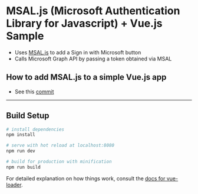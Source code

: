 # MSAL.js (Microsoft Authentication Library for Javascript) + Vue.js Sample

- Uses [MSAL.js](https://github.com/AzureAD/microsoft-authentication-library-for-js) to add a Sign in with Microsoft button
- Calls Microsoft Graph API by passing a token obtained via MSAL

## How to add MSAL.js to a simple Vue.js app
- See this [commit](https://github.com/sunilbandla/vue-msal-sample/commit/f5bdf507209648a06a730f5879c5821dce543999)

---


## Build Setup

``` bash
# install dependencies
npm install

# serve with hot reload at localhost:8080
npm run dev

# build for production with minification
npm run build
```

For detailed explanation on how things work, consult the [docs for vue-loader](http://vuejs.github.io/vue-loader).

